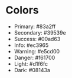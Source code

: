 # Colors

- Primary: #83a2ff
- Secondary: #39539e
- Success: #00ad63
- Info: #ec3965
- Warning: #e5cd00
- Danger: #f61700
- Light: #d1f6fc
- Dark: #08143a
